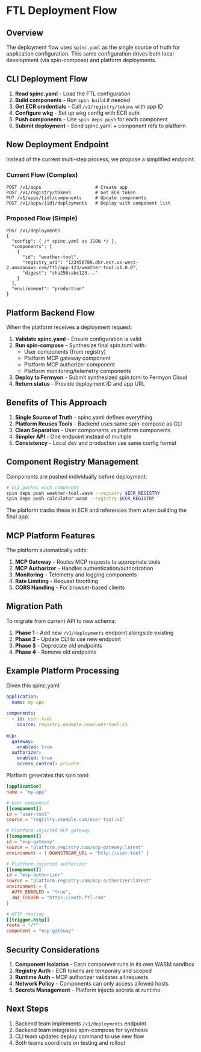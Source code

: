 # FTL Deployment Flow

## Overview

The deployment flow uses `spinc.yaml` as the single source of truth for application configuration. This same configuration drives both local development (via spin-compose) and platform deployments.

## CLI Deployment Flow

1. **Read spinc.yaml** - Load the FTL configuration
2. **Build components** - Run `spin build` if needed
3. **Get ECR credentials** - Call `/v1/registry/tokens` with app ID
4. **Configure wkg** - Set up wkg config with ECR auth
5. **Push components** - Use `spin deps push` for each component
6. **Submit deployment** - Send spinc.yaml + component refs to platform

## New Deployment Endpoint

Instead of the current multi-step process, we propose a simplified endpoint:

### Current Flow (Complex)
```
POST /v1/apps                    # Create app
POST /v1/registry/tokens         # Get ECR token  
PUT /v1/apps/{id}/components     # Update components
POST /v1/apps/{id}/deployments   # Deploy with component list
```

### Proposed Flow (Simple)
```
POST /v1/deployments
{
  "config": { /* spinc.yaml as JSON */ },
  "components": [
    {
      "id": "weather-tool",
      "registry_uri": "123456789.dkr.ecr.us-west-2.amazonaws.com/ftl/app-123/weather-tool:v1.0.0",
      "digest": "sha256:abc123..."
    }
  ],
  "environment": "production"
}
```

## Platform Backend Flow

When the platform receives a deployment request:

1. **Validate spinc.yaml** - Ensure configuration is valid
2. **Run spin-compose** - Synthesize final spin.toml with:
   - User components (from registry)
   - Platform MCP gateway component
   - Platform MCP authorizer component
   - Platform monitoring/telemetry components
3. **Deploy to Fermyon** - Submit synthesized spin.toml to Fermyon Cloud
4. **Return status** - Provide deployment ID and app URL

## Benefits of This Approach

1. **Single Source of Truth** - spinc.yaml defines everything
2. **Platform Reuses Tools** - Backend uses same spin-compose as CLI
3. **Clean Separation** - User components vs platform components
4. **Simpler API** - One endpoint instead of multiple
5. **Consistency** - Local dev and production use same config format

## Component Registry Management

Components are pushed individually before deployment:

```bash
# CLI pushes each component
spin deps push weather-tool.wasm --registry $ECR_REGISTRY
spin deps push calculator.wasm --registry $ECR_REGISTRY
```

The platform tracks these in ECR and references them when building the final app.

## MCP Platform Features

The platform automatically adds:

1. **MCP Gateway** - Routes MCP requests to appropriate tools
2. **MCP Authorizer** - Handles authentication/authorization
3. **Monitoring** - Telemetry and logging components
4. **Rate Limiting** - Request throttling
5. **CORS Handling** - For browser-based clients

## Migration Path

To migrate from current API to new schema:

1. **Phase 1** - Add new `/v1/deployments` endpoint alongside existing
2. **Phase 2** - Update CLI to use new endpoint
3. **Phase 3** - Deprecate old endpoints
4. **Phase 4** - Remove old endpoints

## Example Platform Processing

Given this spinc.yaml:
```yaml
application:
  name: my-app
  
components:
  - id: user-tool
    source: registry.example.com/user-tool:v1
    
mcp:
  gateway:
    enabled: true
  authorizer:
    enabled: true
    access_control: private
```

Platform generates this spin.toml:
```toml
[application]
name = "my-app"

# User component
[[component]]
id = "user-tool"
source = "registry.example.com/user-tool:v1"

# Platform-injected MCP gateway
[[component]]
id = "mcp-gateway"
source = "platform.registry.com/mcp-gateway:latest"
environment = { DOWNSTREAM_URL = "http://user-tool" }

# Platform-injected authorizer
[[component]]
id = "mcp-authorizer"  
source = "platform.registry.com/mcp-authorizer:latest"
environment = { 
  AUTH_ENABLED = "true",
  JWT_ISSUER = "https://auth.ftl.com"
}

# HTTP routing
[[trigger.http]]
route = "/*"
component = "mcp-gateway"
```

## Security Considerations

1. **Component Isolation** - Each component runs in its own WASM sandbox
2. **Registry Auth** - ECR tokens are temporary and scoped
3. **Runtime Auth** - MCP authorizer validates all requests
4. **Network Policy** - Components can only access allowed hosts
5. **Secrets Management** - Platform injects secrets at runtime

## Next Steps

1. Backend team implements `/v1/deployments` endpoint
2. Backend team integrates spin-compose for synthesis
3. CLI team updates deploy command to use new flow
4. Both teams coordinate on testing and rollout